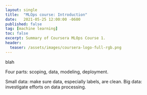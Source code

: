 ```yaml
---
layout: single
title:  "MLOps course: Introduction"
date:   2021-05-25 12:00:00 -0600
published: false
tag: [machine learning]
toc: false
excerpt: Summary of Coursera MLOps Course 1.
header:
  teaser: /assets/images/coursera-logo-full-rgb.png
---
```

blah

Four parts: scoping, data, modeling, deployment.

Small data: make sure data, especially labels, are clean.
Big data: investigate efforts on data processing.
